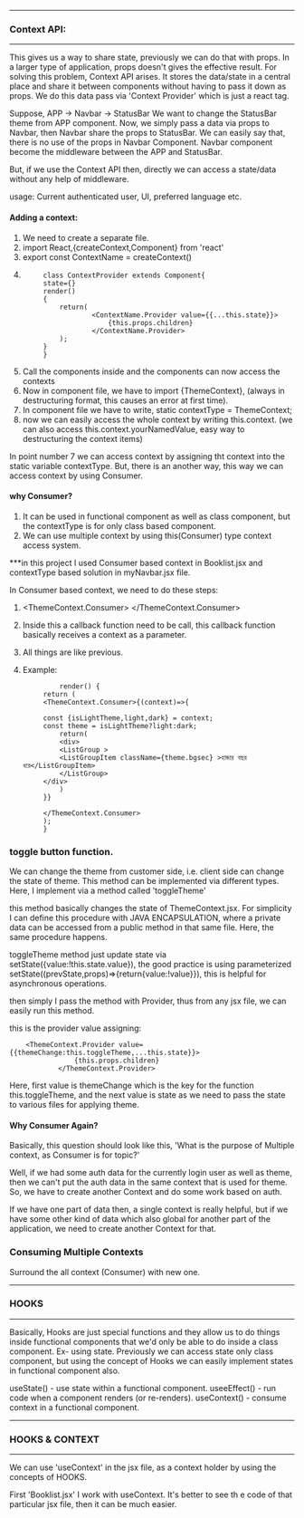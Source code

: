 ***************************************************************
###                         Context API:
***************************************************************
This gives us a way to share state, previously we can do that with props. In a larger type of application, props doesn't gives the effective result.
For solving this problem, Context API arises. It stores the data/state in a central place and share it between components without having to pass it down as props.
We do this data pass via 'Context Provider' which is just a react tag.

Suppose, APP -> Navbar -> StatusBar
We want to change the StatusBar theme from APP component. Now, we simply pass a data via props to Navbar, then Navbar share the props to StatusBar.
We can easily say that, there is no use of the props in Navbar Component. Navbar component become the middleware between the APP and StatusBar.

But, if we use the Context API then, directly we can access a state/data without any help of middleware.

usage: Current authenticated user, UI, preferred language etc.

#### Adding a context:

1. We need to create a separate file.
2. import React,{createContext,Component} from 'react'
3. export const ContextName = createContext()
4.
            class ContextProvider extends Component{
            state={}
            render()
            {
                return(
                        <ContextName.Provider value={{...this.state}}>
                            {this.props.children}
                        </ContextName.Provider>
                );
            }
            }

5. Call the components inside <ContextProvider> </ContextProvider> and the components can now access the contexts
6. Now in component file, we have to import {ThemeContext}, (always in destructuring format, this causes an error at first time).
7. In component file we have to write, static contextType = ThemeContext;
8. now we can easily access the whole context by writing this.context. (we can also access this.context.yourNamedValue, easy way to destructuring the context items)

In point number 7 we can access context by assigning tht context into the static variable contextType. But, there is an another way, this way we can access context by using Consumer.

#### why Consumer?

1. It can be used in functional component as well as class component, but the contextType is for only class based component.
2. We can use multiple context by using this(Consumer) type context access system.

\*\*\*in this project I used Consumer based context in Booklist.jsx and contextType based solution in myNavbar.jsx file.

In Consumer based context, we need to do these steps:

1.  <ThemeContext.Consumer>  </ThemeContext.Consumer>
2. Inside this a callback function need to be call, this callback function basically receives a context as a parameter.
3. All things are like previous.

4. Example:

                render() {
            return (
            <ThemeContext.Consumer>{(context)=>{

            const {isLightTheme,light,dark} = context;
            const theme = isLightTheme?light:dark;
                return(
                <div>
                <ListGroup >
                <ListGroupItem className={theme.bgsec} >হাজার বছর ধরে</ListGroupItem>
                </ListGroup>
            </div>
                )
            }}

            </ThemeContext.Consumer>
            );
            }


### toggle button function.

We can change the theme from customer side, i.e. client side can change the state of theme. This method can be implemented via different types. Here, I implement via a method called 'toggleTheme'

this method basically changes the state of ThemeContext.jsx. For simplicity I can define this procedure with JAVA ENCAPSULATION, where a private data can be accessed from a public method in that same file. Here, the same procedure happens.

toggleTheme method just update state via setState({value:!this.state.value}), the good practice is using parameterized setState((prevState,props)=>{return{value:!value}}), this is helpful for asynchronous operations.


then simply I pass the method with Provider, thus from any jsx file, we can easily run this method.

this is the provider value assigning:

        <ThemeContext.Provider value={{themeChange:this.toggleTheme,...this.state}}>
                    {this.props.children}
                </ThemeContext.Provider>

Here, first value is themeChange which is the key for the function this.toggleTheme, and the next value is state as we need to pass the state to various files for applying theme.



#### Why Consumer Again?
Basically, this question should look like this, 'What is the purpose of Multiple context, as Consumer is for topic?'

Well, if we had some auth data for the currently login user as well as theme, then we can't put the auth data in the same context that is used for theme. So, we have to create another Context and do some work based on auth. 

If we have one part of data then, a single context is really helpful, but if we have some other kind of data which also global for another part of the application, we need to create another Context for that.



### Consuming Multiple Contexts
Surround the all context (Consumer) with new one.





*******************************************************************
###                              HOOKS
*******************************************************************
Basically, Hooks are just special functions and they allow us to do things inside functional components that we'd only be able to do inside a class component.
Ex- using state. Previously we can access state only class component, but using the concept of Hooks we can easily implement states in functional component also.

useState() - use state within a functional component.
useeEffect() - run code when a component renders (or re-renders).
useContext() - consume context in a functional component.





*******************************************************************
###                         HOOKS & CONTEXT 
*******************************************************************

We can use 'useContext' in the jsx file, as a context holder by using the concepts of HOOKS.

First 'Booklist.jsx' I work with useContext. It's better to see th e code of that particular jsx file, then it can be much easier.
